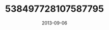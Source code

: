 ---
title: "538497728107587795"
cover: "2013-09-06 06.45.53 538497728107587795_46248401"
photo: "2013-09-06 06.45.53 538497728107587795_46248401"
date: "2013-09-06"
type: "photo"
---